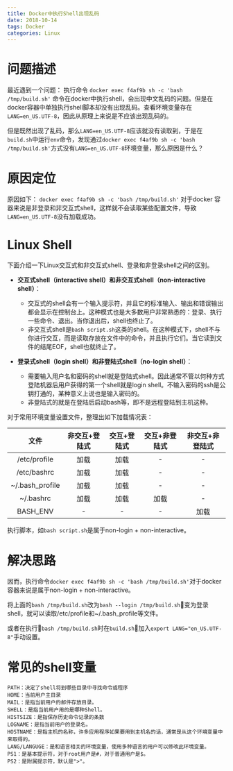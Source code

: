 ```yaml
---
title: Docker中执行Shell出现乱码
date: 2018-10-14
tags: Docker
categories: Linux
---
```


# 问题描述

最近遇到一个问题：
执行命令 `docker exec f4af9b sh -c 'bash /tmp/build.sh'` 命令在docker中执行shell，会出现中文乱码的问题。但是在docker容器中单独执行shell脚本却没有出现乱码。查看环境变量存在`LANG=en_US.UTF-8`，因此从原理上来说是不应该出现乱码的。

但是既然出现了乱码，那么`LANG=en_US.UTF-8`应该就没有读取到，于是在 `build.sh`中运行`env`命令，发现通过`docker exec f4af9b sh -c 'bash /tmp/build.sh'`方式没有`LANG=en_US.UTF-8`环境变量，那么原因是什么？


<!-- more -->

# 原因定位

原因如下：
`docker exec f4af9b sh -c 'bash /tmp/build.sh'` 对于docker 容器来说是非登录和非交互式shell，这样就不会读取某些配置文件，导致`LANG=en_US.UTF-8`没有加载成功。

# Linux Shell

下面介绍一下Linux交互式和非交互式shell、登录和非登录shell之间的区别。

- **交互式shell（interactive shell）和非交互式shell（non-interactive shell）**：
    - 交互式的shell会有一个输入提示符，并且它的标准输入、输出和错误输出都会显示在控制台上。这种模式也是大多数用户非常熟悉的：登录、执行一些命令、退出。当你退出后，shell也终止了。  
    - 非交互式shell是`bash script.sh`这类的shell。在这种模式下，shell不与你进行交互，而是读取存放在文件中的命令，并且执行它们。当它读到文件的结尾EOF，shell也就终止了。

- **登录式shell（login shell）和非登陆式shell（no-login shell）**：
    - 需要输入用户名和密码的shell就是登陆式shell。因此通常不管以何种方式登陆机器后用户获得的第一个shell就是login shell。不输入密码的ssh是公钥打通的，某种意义上说也是输入密码的。
    - 非登陆式的就是在登陆后启动bash等，即不是远程登陆到主机这种。

对于常用环境变量设置文件，整理出如下加载情况表：

| 文件 	| 非交互+登陆式 	| 交互+登陆式 	| 交互+非登陆式 	| 非交互+非登陆式 	|
|:---------------:	|:-------------:	|:-----------:	|:-------------:	|:---------------:	|
| /etc/profile 	| 加载 	| 加载 	| - 	| - 	|
| /etc/bashrc 	| 加载 	| 加载 	| - 	| - 	|
| ~/.bash_profile 	| 加载 	| 加载 	| - 	| - 	|
| ~/.bashrc 	| 加载 	| 加载 	| 加载 	| - 	|
| BASH_ENV 	| - 	| - 	| - 	| 加载 	|


执行脚本，如`bash script.sh`是属于non-login + non-interactive。

# 解决思路
因而，执行命令`docker exec f4af9b sh -c 'bash /tmp/build.sh'`对于docker容器来说是属于non-login + non-interactive。

将上面的`bash /tmp/build.sh`改为`bash --login /tmp/build.sh`变为登录shell，就可以读取/etc/profile和~/.bash_profile等文件。

或者在执行`bash /tmp/build.sh`时在`build.sh`加入`export LANG="en_US.UTF-8"`手动设置。

# 常见的shell变量

```
PATH：决定了shell将到哪些目录中寻找命令或程序
HOME：当前用户主目录
MAIL：是指当前用户的邮件存放目录。
SHELL：是指当前用户用的是哪种Shell。
HISTSIZE：是指保存历史命令记录的条数
LOGNAME：是指当前用户的登录名。
HOSTNAME：是指主机的名称，许多应用程序如果要用到主机名的话，通常是从这个环境变量中来取得的。
LANG/LANGUGE：是和语言相关的环境变量，使用多种语言的用户可以修改此环境变量。
PS1：是基本提示符，对于root用户是#，对于普通用户是$。
PS2：是附属提示符，默认是">"。
```
